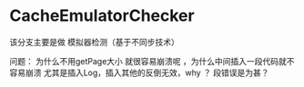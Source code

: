 # CacheEmulatorChecker

该分支主要是做 模拟器检测（基于不同步技术）

问题： 为什么不用getPage大小 就很容易崩溃呢 ，为什么中间插入一段代码就不容易崩溃 尤其是插入Log，插入其他的反倒无效，why ？
段错误是为甚？
